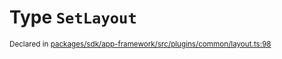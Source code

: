 # Type `SetLayout`
<sub>Declared in [packages/sdk/app-framework/src/plugins/common/layout.ts:98](https://github.com/dxos/dxos/blob/4d6eae504/packages/sdk/app-framework/src/plugins/common/layout.ts#L98)</sub>






